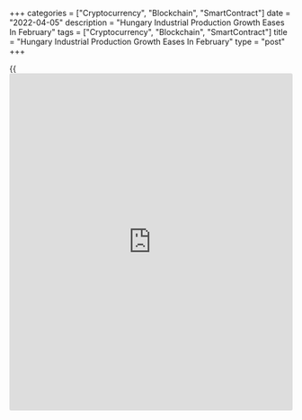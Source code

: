 +++
categories = ["Cryptocurrency", "Blockchain", "SmartContract"]
date = "2022-04-05"
description = "Hungary Industrial Production Growth Eases In February"
tags = ["Cryptocurrency", "Blockchain", "SmartContract"]
title = "Hungary Industrial Production Growth Eases In February"
type = "post"
+++

{{<iframe id="large-banner" src="https://www.bounty.group/#slide=24.0" width="100%" height="600" scrolling="no" style="border: 0px solid rgb(216, 221, 230); border-radius: 3px;">}}

Hungary's industrial production increased for the fourth consecutive
month in February, albeit at a softer pace, data from the Hungarian
Central Statistical Office showed on Tuesday.

Industrial production grew a working-day adjusted 4.5 percent year-on-
year in February, following a 7.1 percent rise in January.

The industrial production volume increased a non-adjusted 4.5 percent
yearly in February, after an 8.9 percent increase in the previous month.
Economists had expected a 2.5 percent rise.

The majority of the manufacturing subsections rose in February, the
manufacture of transport equipment declined slightly. The manufacture of
computer, electronic and optical products, and food products, beverages
and tobacco increased.

On a seasonally adjusted basis, industrial production rose 1.6 percent
in February, after a 2.0 percent increase in the preceding month.

For comments and feedback [contact](https://www.playgroundfx.com/contact/): editorial@rtt[news](https://www.letsplayfx.com/blog/forex-news-website/).com

[Economic News][1]

 **What parts of the world are seeing the best (and worst) economic
performances lately? Click[here][2] to check out our [Econ Scorecard][2]
and find out! See up-to-the-moment [ranking](https://www.playgroundfx.com/blog/crypto-exchange-ranking/)s for the best and worst
performers in [GDP][3], [unemployment rate][4], [inflation][5] and much
more.**

   1. www.rtt[news](https://www.letsplayfx.com/blog/forex-news-website/).com/Content/EconomicNews.aspx
   2. www.rtt[news](https://www.letsplayfx.com/blog/forex-news-website/).com/economic-scorecard/world-rank/industrial-production/highest-performance.aspx
   3. www.rtt[news](https://www.letsplayfx.com/blog/forex-news-website/).com/economic-scorecard/world-rank/GDP/highest-performance.aspx
   4. www.rtt[news](https://www.letsplayfx.com/blog/forex-news-website/).com/economic-scorecard/world-rank/unemployment-rate/lowest-performance.aspx
   5. www.rtt[news](https://www.letsplayfx.com/blog/forex-news-website/).com/economic-scorecard/world-rank/CPI/highest-performance.aspx